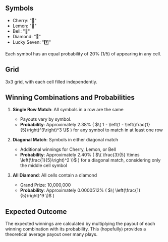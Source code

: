 ## Symbols

- Cherry: "🍒"
- Lemon: "🍋"
- Bell: "🔔"
- Diamond: "💎"
- Lucky Seven: "7️⃣"

Each symbol has an equal probability of 20% (1/5) of appearing in any cell.

## Grid
3x3 grid, with each cell filled independently.

## Winning Combinations and Probabilities

1. **Single Row Match**: All symbols in a row are the same
   - Payouts vary by symbol.
   - **Probability**: Approximately 2.38% ( $\( 1 - \left(1 - \left(\frac{1}{5}\right)^3\right)^3 \)$ ) for any symbol to match in at least one row

2. **Diagonal Match**: Symbols in either diagonal match
   - Additional winnings for Cherry, Lemon, or Bell
   - **Probability**: Approximately 2.40% ( $\( \frac{3}{5} \times \left(\frac{1}{5}\right)^2 \)$ ) for a diagonal match, considering only the middle cell symbol

3. **All Diamond**: All cells contain a diamond
   - Grand Prize: 10,000,000
   - **Probability**: Approximately 0.0000512% ( $\( \left(\frac{1}{5}\right)^9 \)$ )

## Expected Outcome
The expected winnings are calculated by multiplying the payout of each winning combination with its probability. This (hopefully) provides a theoretical average payout over many plays.
